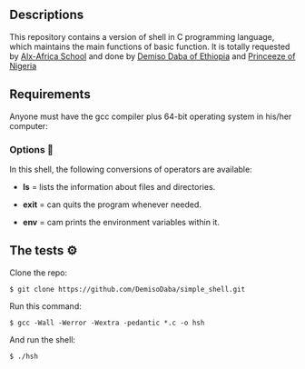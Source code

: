 ## Descriptions

This repository contains a version of shell in C programming language, which maintains the main functions of  basic function. It is totally requested by [Alx-Africa School](https://www.alxafrica.com/) and done by [Demiso Daba of Ethiopia](https://github.com/DemisoDaba/) and [Princeeze of Nigeria](https://github.com/Princeeze744/)


## Requirements

Anyone must have the gcc compiler plus 64-bit operating system in his/her computer:

### Options :mag_right:

In this shell, the following conversions of operators are available:

- **ls** = lists the information about files and directories.

- **exit** = can quits the program whenever needed.

- **env** = cam prints the environment variables within it.

## The tests ⚙
Clone the repo:

`$ git clone https://github.com/DemisoDaba/simple_shell.git`

Run this command:

`$ gcc -Wall -Werror -Wextra -pedantic *.c -o hsh`

And run the shell:

`$ ./hsh`
